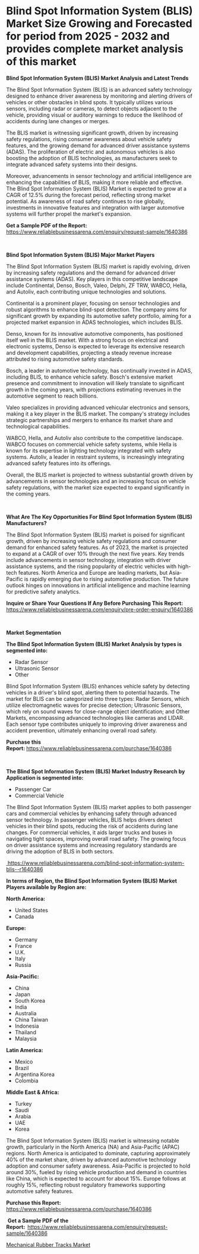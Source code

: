 <p><h1>Blind Spot Information System (BLIS) Market Size Growing and Forecasted for period from 2025 - 2032 and provides complete market analysis of this market</h1></p><p><strong>Blind Spot Information System (BLIS) Market Analysis and Latest Trends</strong></p>
<p><p>The Blind Spot Information System (BLIS) is an advanced safety technology designed to enhance driver awareness by monitoring and alerting drivers of vehicles or other obstacles in blind spots. It typically utilizes various sensors, including radar or cameras, to detect objects adjacent to the vehicle, providing visual or auditory warnings to reduce the likelihood of accidents during lane changes or merges. </p><p>The BLIS market is witnessing significant growth, driven by increasing safety regulations, rising consumer awareness about vehicle safety features, and the growing demand for advanced driver assistance systems (ADAS). The proliferation of electric and autonomous vehicles is also boosting the adoption of BLIS technologies, as manufacturers seek to integrate advanced safety systems into their designs. </p><p>Moreover, advancements in sensor technology and artificial intelligence are enhancing the capabilities of BLIS, making it more reliable and effective. The Blind Spot Information System (BLIS) Market is expected to grow at a CAGR of 12.5% during the forecast period, reflecting strong market potential. As awareness of road safety continues to rise globally, investments in innovative features and integration with larger automotive systems will further propel the market's expansion.</p></p>
<p><strong>Get a Sample PDF of the Report:&nbsp;</strong> <a href="https://www.reliablebusinessarena.com/enquiry/request-sample/1640386?utm_campaign=2805&utm_medium=2&utm_source=Github&utm_content=ia&utm_term=30032025&utm_id=blind-spot-information-system-blis">https://www.reliablebusinessarena.com/enquiry/request-sample/1640386</a></p>
<p>&nbsp;</p>
<p><strong>Blind Spot Information System (BLIS) Major Market Players</strong></p>
<p><p>The Blind Spot Information System (BLIS) market is rapidly evolving, driven by increasing safety regulations and the demand for advanced driver assistance systems (ADAS). Key players in this competitive landscape include Continental, Denso, Bosch, Valeo, Delphi, ZF TRW, WABCO, Hella, and Autoliv, each contributing unique technologies and solutions.</p><p>Continental is a prominent player, focusing on sensor technologies and robust algorithms to enhance blind-spot detection. The company aims for significant growth by expanding its automotive safety portfolio, aiming for a projected market expansion in ADAS technologies, which includes BLIS.</p><p>Denso, known for its innovative automotive components, has positioned itself well in the BLIS market. With a strong focus on electrical and electronic systems, Denso is expected to leverage its extensive research and development capabilities, projecting a steady revenue increase attributed to rising automotive safety standards.</p><p>Bosch, a leader in automotive technology, has continually invested in ADAS, including BLIS, to enhance vehicle safety. Bosch's extensive market presence and commitment to innovation will likely translate to significant growth in the coming years, with projections estimating revenues in the automotive segment to reach billions.</p><p>Valeo specializes in providing advanced vehicular electronics and sensors, making it a key player in the BLIS market. The company's strategy includes strategic partnerships and mergers to enhance its market share and technological capabilities.</p><p>WABCO, Hella, and Autoliv also contribute to the competitive landscape. WABCO focuses on commercial vehicle safety systems, while Hella is known for its expertise in lighting technology integrated with safety systems. Autoliv, a leader in restraint systems, is increasingly integrating advanced safety features into its offerings.</p><p>Overall, the BLIS market is projected to witness substantial growth driven by advancements in sensor technologies and an increasing focus on vehicle safety regulations, with the market size expected to expand significantly in the coming years.</p></p>
<p>&nbsp;</p>
<p><strong>What Are The Key Opportunities For Blind Spot Information System (BLIS) Manufacturers?</strong></p>
<p><p>The Blind Spot Information System (BLIS) market is poised for significant growth, driven by increasing vehicle safety regulations and consumer demand for enhanced safety features. As of 2023, the market is projected to expand at a CAGR of over 10% through the next five years. Key trends include advancements in sensor technology, integration with driver assistance systems, and the rising popularity of electric vehicles with high-tech features. North America and Europe are leading markets, but Asia-Pacific is rapidly emerging due to rising automotive production. The future outlook hinges on innovations in artificial intelligence and machine learning for predictive safety analytics.</p></p>
<p><strong>Inquire or Share Your Questions If Any Before Purchasing This Report:</strong> <a href="https://www.reliablebusinessarena.com/enquiry/pre-order-enquiry/1640386?utm_campaign=2805&utm_medium=2&utm_source=Github&utm_content=ia&utm_term=30032025&utm_id=blind-spot-information-system-blis">https://www.reliablebusinessarena.com/enquiry/pre-order-enquiry/1640386</a></p>
<p>&nbsp;</p>
<p><strong>Market Segmentation</strong></p>
<p><strong>The Blind Spot Information System (BLIS) Market Analysis by types is segmented into:</strong></p>
<p><ul><li>Radar Sensor</li><li>Ultrasonic Sensor</li><li>Other</li></ul></p>
<p><p>Blind Spot Information System (BLIS) enhances vehicle safety by detecting vehicles in a driver's blind spot, alerting them to potential hazards. The market for BLIS can be categorized into three types: Radar Sensors, which utilize electromagnetic waves for precise detection; Ultrasonic Sensors, which rely on sound waves for close-range object identification; and Other Markets, encompassing advanced technologies like cameras and LIDAR. Each sensor type contributes uniquely to improving driver awareness and accident prevention, ultimately enhancing overall road safety.</p></p>
<p><strong>Purchase this Report:&nbsp;</strong><a href="https://www.reliablebusinessarena.com/purchase/1640386?utm_campaign=2805&utm_medium=2&utm_source=Github&utm_content=ia&utm_term=30032025&utm_id=blind-spot-information-system-blis">https://www.reliablebusinessarena.com/purchase/1640386</a></p>
<p>&nbsp;</p>
<p><strong>The Blind Spot Information System (BLIS) Market Industry Research by Application is segmented into:</strong></p>
<p><ul><li>Passenger Car</li><li>Commercial Vehicle</li></ul></p>
<p><p>The Blind Spot Information System (BLIS) market applies to both passenger cars and commercial vehicles by enhancing safety through advanced sensor technology. In passenger vehicles, BLIS helps drivers detect vehicles in their blind spots, reducing the risk of accidents during lane changes. For commercial vehicles, it aids larger trucks and buses in navigating tight spaces, improving overall road safety. The growing focus on driver assistance systems and increasing regulatory standards are driving the adoption of BLIS in both sectors.</p></p>
<p><a href="https://www.reliablebusinessarena.com/blind-spot-information-system-blis--r1640386?utm_campaign=2805&utm_medium=2&utm_source=Github&utm_content=ia&utm_term=30032025&utm_id=blind-spot-information-system-blis">&nbsp;https://www.reliablebusinessarena.com/blind-spot-information-system-blis--r1640386</a></p>
<p><strong>In terms of Region, the Blind Spot Information System (BLIS) Market Players available by Region are:</strong></p>
<p>
    <p> <strong> North America: </strong>
        <ul>
            <li>United States</li>
            <li>Canada</li>
        </ul>
        </p> 
    <p> <strong> Europe: </strong>
        <ul>
            <li>Germany</li>
            <li>France</li>
            <li>U.K.</li>
            <li>Italy</li>
            <li>Russia</li>
        </ul>
        </p> 
    <p> <strong> Asia-Pacific: </strong>
        <ul>
            <li>China</li>
            <li>Japan</li>
            <li>South Korea</li>
            <li>India</li>
            <li>Australia</li>
            <li>China Taiwan</li>
            <li>Indonesia</li>
            <li>Thailand</li>
            <li>Malaysia</li>
        </ul>
        </p> 
    <p> <strong> Latin America: </strong>
        <ul>
            <li>Mexico</li>
            <li>Brazil</li>
            <li>Argentina Korea</li>
            <li>Colombia</li>
        </ul>
        </p> 
    <p> <strong> Middle East & Africa: </strong>
        <ul>
            <li>Turkey</li>
            <li>Saudi</li>
            <li>Arabia</li>
            <li>UAE</li>
            <li>Korea</li>
        </ul>
    </p>
    </p>
<p><p>The Blind Spot Information System (BLIS) market is witnessing notable growth, particularly in the North America (NA) and Asia-Pacific (APAC) regions. North America is anticipated to dominate, capturing approximately 40% of the market share, driven by advanced automotive technology adoption and consumer safety awareness. Asia-Pacific is projected to hold around 30%, fueled by rising vehicle production and demand in countries like China, which is expected to account for about 15%. Europe follows at roughly 15%, reflecting robust regulatory frameworks supporting automotive safety features.</p></p>
<p><strong>Purchase this Report: </strong><a href="https://www.reliablebusinessarena.com/purchase/1640386?utm_campaign=2805&utm_medium=2&utm_source=Github&utm_content=ia&utm_term=30032025&utm_id=blind-spot-information-system-blis">https://www.reliablebusinessarena.com/purchase/1640386</a></p>
<p>&nbsp;<strong>Get a Sample PDF of the Report:&nbsp;&nbsp;</strong><a href="https://www.reliablebusinessarena.com/enquiry/request-sample/1640386?utm_campaign=2805&utm_medium=2&utm_source=Github&utm_content=ia&utm_term=30032025&utm_id=blind-spot-information-system-blis">https://www.reliablebusinessarena.com/enquiry/request-sample/1640386</a></p>
<p><strong></strong></p>
<p><p><a href="https://github.com/genayziben/Market-Research-Report-List-1/blob/main/mechanical-rubber-tracks-market.md?utm_campaign=2805&utm_medium=2&utm_source=Github&utm_content=ia&utm_term=30032025&utm_id=blind-spot-information-system-blis">Mechanical Rubber Tracks Market</a></p></p>